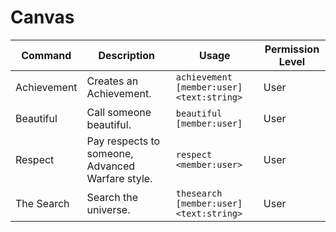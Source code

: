 # Canvas

Command | Description | Usage | Permission Level
--------|-------------|-------|-----------------
Achievement | Creates an Achievement. | `achievement [member:user] <text:string>` | User
Beautiful | Call someone beautiful. | `beautiful [member:user]` | User
Respect | Pay respects to someone, Advanced Warfare style. | `respect <member:user>` | User
The Search | Search the universe. | `thesearch [member:user] <text:string>` | User